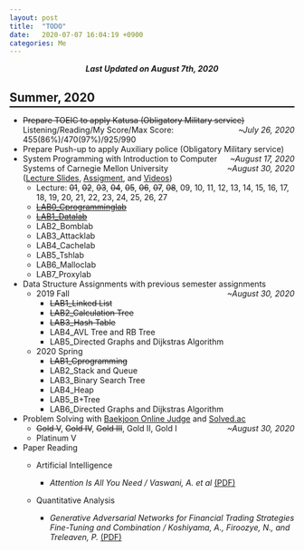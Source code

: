 ```yaml
---
layout: post
title:  "TODO"
date:   2020-07-07 16:04:19 +0900
categories: Me
---
```


<div style="text-align: center"><i><b>Last Updated on August 7th, 2020</b></i></div>

## Summer, 2020
<hr style="height: 2px; border:none; margin-top: -1em; margin-bottom:0.5em; padding: 0; background:black">

- ~~Prepare TOEIC to apply Katusa (Obligatory Military service)~~ <span style="float: right"> *~July 26, 2020* </span>   
Listening/Reading/My Score/Max Score: 455(86%)/470(97%)/925/990   
- Prepare Push-up to apply Auxiliary police (Obligatory Military service) <span style="float: right"> *~August 17, 2020* </span>   
- System Programming with Introduction to Computer Systems of Carnegie Mellon University <span style="float: right"> *~August 30, 2020* </span>   
([Lecture Slides](http://www.cs.cmu.edu/afs/cs/academic/class/15213-s20/www/schedule.html), [Assigment](http://csapp.cs.cmu.edu/3e/labs.html), and [Videos](https://scs.hosted.panopto.com/Panopto/Pages/Sessions/List.aspx#folderID=%22b96d90ae-9871-4fae-91e2-b1627b43e25e%22&maxResults=250&sortColumn=1&sortAscending=true))
    - Lecture: ~~01~~, ~~02~~, ~~03~~, ~~04~~, ~~05~~, ~~06~~, ~~07~~, ~~08~~, 09, 10, 11, 12, 13, 14, 15, 16, 17, 18, 19, 20, 21, 22, 23, 24, 25, 26, 27   
    - [~~LAB0_Cprogramminglab~~](https://thinkin9.github.io/system_programming/2020/07/08/CS-15-213-LAB0.html)
    - [~~LAB1_Datalab~~](https://thinkin9.github.io/system_programming/2020/08/06/CS-15-213-LAB1.html)
    - LAB2_Bomblab
    - LAB3_Attacklab
    - LAB4_Cachelab
    - LAB5_Tshlab
    - LAB6_Malloclab
    - LAB7_Proxylab
- Data Structure Assignments with previous semester assignments <span style="float: right"> *~August 30, 2020* </span>   
    - 2019 Fall
        - ~~LAB1_Linked List~~
        - ~~LAB2_Calculation Tree~~
        - ~~LAB3_Hash Table~~
        - LAB4_AVL Tree and RB Tree
        - LAB5_Directed Graphs and Dijkstras Algorithm
    - 2020 Spring
        - ~~LAB1_Cprogramming~~
        - LAB2_Stack and Queue
        - LAB3_Binary Search Tree
        - LAB4_Heap
        - LAB5_B+Tree
        - LAB6_Directed Graphs and Dijkstras Algorithm
- Problem Solving with [Baekjoon Online Judge](https://www.acmicpc.net/) and [Solved.ac](https://solved.ac/) <span style="float: right"> *~August 30, 2020* </span>   
    - ~~Gold V~~, ~~Gold IV~~, ~~Gold III~~, Gold II, Gold I
    - Platinum V
- Paper Reading
    - Artificial Intelligence
        - *Attention Is All You Need / Vaswani, A. et al* [(PDF)](https://arxiv.org/abs/1706.03762)

    - Quantitative Analysis
        - *Generative Adversarial Networks for Financial Trading Strategies Fine-Tuning and Combination / Koshiyama, A., Firoozye, N., and Treleaven, P.* [(PDF)](https://arxiv.org/abs/1901.01751)
